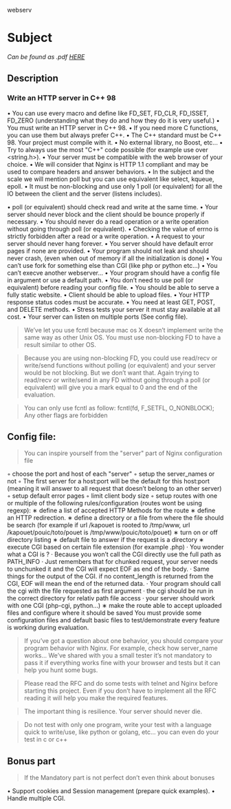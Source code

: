 webserv


# Subject 
*Can be found as .pdf [HERE](https://raw.githubusercontent.com/romslf/webserv/main/en.subject.pdf)*
## Description
### Write an HTTP server in C++ 98
• You can use every macro and define like FD_SET, FD_CLR, FD_ISSET, FD_ZERO
(understanding what they do and how they do it is very useful.)
• You must write an HTTP server in C++ 98.
• If you need more C functions, you can use them but always prefer C++.
• The C++ standard must be C++ 98. Your project must compile with it.
• No external library, no Boost, etc...
• Try to always use the most "C++" code possible (for example use <cstring> over
<string.h>).
• Your server must be compatible with the web browser of your choice.
• We will consider that Nginx is HTTP 1.1 compliant and may be used to compare
headers and answer behaviors.
• In the subject and the scale we will mention poll but you can use equivalent like
select, kqueue, epoll.
• It must be non-blocking and use only 1 poll (or equivalent) for all the IO between
the client and the server (listens includes).

• poll (or equivalent) should check read and write at the same time.
• Your server should never block and the client should be bounce properly if necessary.
• You should never do a read operation or a write operation without going through
poll (or equivalent).
• Checking the value of errno is strictly forbidden after a read or a write operation.
• A request to your server should never hang forever.
• You server should have default error pages if none are provided.
• Your program should not leak and should never crash, (even when out of memory
if all the initialization is done)
• You can’t use fork for something else than CGI (like php or python etc...)
• You can’t execve another webserver...
• Your program should have a config file in argument or use a default path.
• You don’t need to use poll (or equivalent) before reading your config file.
• You should be able to serve a fully static website.
• Client should be able to upload files.
• Your HTTP response status codes must be accurate.
• You need at least GET, POST, and DELETE methods.
• Stress tests your server it must stay available at all cost.
• Your server can listen on multiple ports (See config file).
> We’ve let you use fcntl because mac os X doesn’t implement write the
same way as other Unix OS.
You must use non-blocking FD to have a result similar to other OS.

> Because you are using non-blocking FD, you could use read/recv or
write/send functions without polling (or equivalent) and your server
would be not blocking. But we don’t want that.
Again trying to read/recv or write/send in any FD without going
through a poll (or equivalent) will give you a mark equal to 0 and
the end of the evaluation.

> You can only use fcntl as follow: fcntl(fd, F_SETFL, O_NONBLOCK);
Any other flags are forbidden

## Config file:
> You can inspire yourself from the "server" part of Nginx
configuration file

◦ choose the port and host of each "server"
◦ setup the server_names or not
◦ The first server for a host:port will be the default for this host:port (meaning
it will answer to all request that doesn’t belong to an other server)
◦ setup default error pages
◦ limit client body size
◦ setup routes with one or multiple of the following rules/configuration (routes
wont be using regexp):
∗ define a list of accepted HTTP Methods for the route
∗ define an HTTP redirection.
∗ define a directory or a file from where the file should be search (for example
if url /kapouet is rooted to /tmp/www, url /kapouet/pouic/toto/pouet is
/tmp/www/pouic/toto/pouet)
∗ turn on or off directory listing
∗ default file to answer if the request is a directory
∗ execute CGI based on certain file extension (for example .php)
· You wonder what a CGI is ?
· Because you won’t call the CGI directly use the full path as PATH_INFO
· Just remembers that for chunked request, your server needs to unchunked it and the CGI will expect EOF as end of the body.
· Same things for the output of the CGI. if no content_length is returned
from the CGI, EOF will mean the end of the returned data.
· Your program should call the cgi with the file requested as first argument
· the cgi should be run in the correct directory for relativ path file access
· your server should work with one CGI (php-cgi, python...)
∗ make the route able to accept uploaded files and configure where it should
be saved
You must provide some configuration files and default basic files to test/demonstrate
every feature is working during evaluation.

> If you’ve got a question about one behavior, you should compare your
program behavior with Nginx. For example, check how server_name
works... We’ve shared with you a small tester it’s not mandatory to
pass it if everything works fine with your browser and tests but it
can help you hunt some bugs.

> Please read the RFC and do some tests with telnet and Nginx before
starting this project. Even if you don’t have to implement all the
RFC reading it will help you make the required features.

> The important thing is resilience. Your server should never die.

> Do not test with only one program, write your test with a language
quick to write/use, like python or golang, etc... you can even do
your test in c or c++

## Bonus part
> If the Mandatory part is not perfect don’t even think about bonuses

• Support cookies and Session management (prepare quick examples).
• Handle multiple CGI.